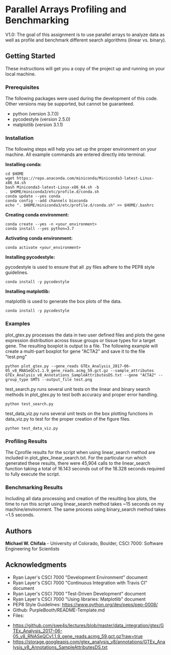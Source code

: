 # Parallel Arrays Profiling and Benchmarking 
V1.0: The goal of this assignment is to use parallel arrays to analyze data as well as profile and benchmark different search algorithms (linear vs. binary). 

## Getting Started

These instructions will get you a copy of the project up and running on your local machine.

### Prerequisites

The following packages were used during the development of this code. Other versions may be supported, but cannot be guaranteed.

- python (version 3.7.0)
- pycodestyle (version 2.5.0)
- matplotlib (version 3.1.1)

### Installation

The following steps will help you set up the proper environment on your machine. All example commands are entered directly into terminal.

**Installing conda:**

```
cd $HOME
wget https://repo.anaconda.com/miniconda/Miniconda3-latest-Linux-x86_64.sh
bash Miniconda3-latest-Linux-x86_64.sh -b
. $HOME/miniconda3/etc/profile.d/conda.sh
conda update --yes conda
conda config --add channels bioconda
echo ". $HOME/miniconda3/etc/profile.d/conda.sh" >> $HOME/.bashrc
```

**Creating conda environment:**

```
conda create --yes -n <your_environment>
conda install --yes python=3.7
```

**Activating conda environment:**

```
conda activate <your_environment>
```

**Installing pycodestyle:**

pycodestyle is used to ensure that all .py files adhere to the PEP8 style guidelines.

```
conda install -y pycodestyle
```

**Installing matplotlib:**

matplotlib is used to generate the box plots of the data.

```
conda install -y pycodestyle
```

### Examples
plot_gtex.py processes the data in two user defined files and plots the gene expression distribution across tissue groups or tissue types for a target gene. The resulting boxplot is output to a file. The following example will create a multi-part boxplot for gene "ACTA2" and save it to the file "test.png"

```
python plot_gtex.py --gene_reads GTEx_Analysis_2017-06-05_v8_RNASeQCv1.1.9_gene_reads.acmg_59.gct.gz --sample_attributes GTEx_Analysis_v8_Annotations_SampleAttributesDS.txt --gene "ACTA2" --group_type SMTS --output_file test.png
```

test_search.py runs several unit tests on the linear and binary search methods in plot_gtex.py to test both accuracy and proper error handling.

```
python test_search.py
```

test_data_viz.py runs several unit tests on the box plotting functions in data_viz.py to test for the proper creation of the figure files.

```
python test_data_viz.py
```
### Profiling Results
The Cprofile results for the script when using linear_search method are included in plot_gtex_linear_search.txt. For the particular run which generated these results, there were 45,904 calls to the linear_search function taking a total of 16.143 seconds out of the 18.328 seconds required to fully execute the script.  

### Benchmarking Results
Including all data processing and creation of the resulting box plots, the time to run this script using linear_search method takes ~15 seconds on my machine/environment. The same process using binary_search method takes ~1.5 seconds. 

## Authors

**Michael W. Chifala** - University of Colorado, Boulder, CSCI 7000: Software Engineering for Scientists


## Acknowledgments

* Ryan Layer's CSCI 7000 "Development Environment" document
* Ryan Layer's CSCI 7000 "Continuous Integration with Travis CI" document
* Ryan Layer's CSCI 7000 "Test-Driven Development" document
* Ryan Layer's CSCI 7000 "Using libraries: Matplotlib" document
* PEP8 Style Guidelines: https://www.python.org/dev/peps/pep-0008/
* Github: PurpleBooth/README-Template.md
* Files:
- https://github.com/swe4s/lectures/blob/master/data_integration/gtex/GTEx_Analysis_2017-06-05_v8_RNASeQCv1.1.9_gene_reads.acmg_59.gct.gz?raw=true
- https://storage.googleapis.com/gtex_analysis_v8/annotations/GTEx_Analysis_v8_Annotations_SampleAttributesDS.txt

